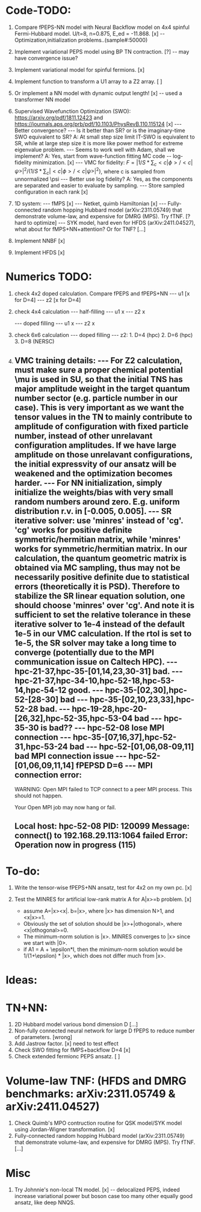 # Code-TODO:

1. Compare fPEPS-NN model with Neural Backflow model on 4x4 spinful Fermi-Hubbard model. U/t=8, n=0.875, E_ed = -11.868. [x] -- Optimization,initialization problems..(sample#:50000)
2. Implement variational PEPS model using BP TN contraction. [?] -- may have convergence issue?
3. Implement variational model for spinful fermions. [x]
4. Implement function to transform a U1 array to a Z2 array. [ ]
5. Or implement a NN model with dynamic output length! [x] -- used a transformer NN model
6. Supervised Wavefunction Optimization (SWO): https://arxiv.org/pdf/1811.12423 and https://journals.aps.org/prb/pdf/10.1103/PhysRevB.110.115124 [x]
    --- Better convergence?
    --- Is it better than SR? or is the imaginary-time SWO equivalent to SR? 
        A: At small step size limit IT-SWO is equivalent to SR, while at large step size it is more like power method for extreme eigenvalue problem.
    --- Seems to work well with Adam, shall we implement?
        A: Yes, start from wave-function fitting MC code -- log-fidelity minimization. [x]
    --- VMC for fidelity: $F = |1/S * \sum_c <c|\phi>/<c|\psi>|^2 / (1/S * \sum_c |<c|\phi>/<c|\psi>|^2)$, where c is sampled from unnormalized \psi
    --- Better use log fidelity?
        A: Yes, as the components are separated and easier to evaluate by sampling.
    --- Store sampled configuration in each rank [x]
7. 1D system:
    --- fMPS [x]
    --- Netket, quimb Hamiltonian [x]
    --- Fully-connected random hopping Hubbard model (arXiv:2311.05749) that demonstrate volume-law, and expensive for DMRG (MPS). Try fTNF. [? hard to optimize]
    --- SYK model, hard even for HFDS (arXiv:2411.04527), what about for fMPS+NN+attention? Or for TNF? [...]

8. Implement NNBF [x]
9. Implement HFDS [x]

# Numerics TODO:
1. check 4x2 doped calculation. Compare fPEPS and fPEPS+NN
    --- u1 [x for D=4]
    --- z2 [x for D=4]
2. check 4x4 calculation
    --- half-filling
        --- u1 x
        --- z2 x

    --- doped filling
        --- u1 x
        --- z2 x

3. check 6x6 calculation
    --- doped filling
        --- z2:
                1. D=4 (hpc)
                2. D=6 (hpc)
                3. D=8 (NERSC)

4. VMC training details:
    --- For Z2 calculation, must make sure a proper chemical potential \mu is used in SU, so that the initial TNS has major amplitude weight
    in the target quantum number sector (e.g. particle number in our case). This is very important as we want the tensor values in the TN to
    mainly contribute to amplitude of configuration with fixed particle number, instead of other unrelavant configuration amplitudes. If we
    have large amplitude on those unrelavant configurations, the initial expressvity of our ansatz will be weakened and the optimization becomes
    harder.
    --- For NN initialization, simply initialize the weights/bias with very small random numbers around zero. E.g. uniform distribution r.v. in
    [-0.005, 0.005].
    --- SR iterative solver: use 'minres' instead of 'cg'. 'cg' works for positive definite symmetric/hermitian matrix, while 'minres' works for
    symmetric/hermitian matrix. In our calculation, the quantum geometric matrix is obtained via MC sampling, thus may not be necessarily positive
    definite due to statistical errors (theoretically it is PSD). Therefore to stabilize the SR linear equation solution, one should choose 'minres'
    over 'cg'. And note it is sufficient to set the relative tolerance in these iterative solver to 1e-4 instead of the default 1e-5 in our VMC calculation.
    If the rtol is set to 1e-5, the SR solver may take a long time to converge (potentially due to the MPI communication issue on Caltech HPC).
    --- hpc-21-37,hpc-35-[01,14,23,30-31] bad. 
    --- hpc-21-37,hpc-34-10,hpc-52-18,hpc-53-14,hpc-54-12 good. 
    --- hpc-35-[02,30],hpc-52-[28-30] bad
    --- hpc-35-[02,10,23,33],hpc-52-28 bad.
    --- hpc-19-28,hpc-20-[26,32],hpc-52-35,hpc-53-04 bad
    --- hpc-35-30 is bad??
    --- hpc-52-08 lose MPI connection
    --- hpc-35-[07,16,37],hpc-52-31,hpc-53-24 bad
    --- hpc-52-[01,06,08-09,11] bad MPI connection issue
    --- hpc-52-[01,06,09,11,14] fPEPSD D=6
    --- MPI connection error:
    --------------------------------------------------------------------------
    WARNING: Open MPI failed to TCP connect to a peer MPI process.  This
    should not happen.

    Your Open MPI job may now hang or fail.

    Local host: hpc-52-08
    PID:        120099
    Message:    connect() to 192.168.29.113:1064 failed
    Error:      Operation now in progress (115)
    --------------------------------------------------------------------------


# To-do:
1. Write the tensor-wise fPEPS+NN ansatz, test for 4x2 on my own pc. [x]

2. Test the MINRES for artificial low-rank matrix A for A|x>=b problem. [x]
    - assume A=|x><x|. b=|x>, where |x> has dimension N>1, and <x|x>=1.
    - Obviously the set of solution should be |x>+|othogonal>, where <x|othogonal>=0. 
    - The minimum-norm solution is |x>. MINRES converges to |x> since we start with |0>.
    - if A1 = A + \epsilon*I, then the minimum-norm solution would be 1/(1+\epsilon) * |x>, which does not differ much from |x>.

# Ideas:

# TN+NN:
1. 2D Hubbard model various bond dimension D [...]
2. Non-fully connected neural network for large D fPEPS to reduce number of parameters. [wrong]
3. Add Jastrow factor. [x] need to test effect
4. Check SWO fitting for fMPS+backflow  D=4 [x]
5. Check extended fermionc PEPS ansatz. [ ]


# Volume-law TNF: (HFDS and DMRG benchmarks: arXiv:2311.05749 & arXiv:2411.04527)
1. Check Quimb's MPO contruction routine for QSK model/SYK model using Jordan-Wigner transformation. [x]
2. Fully-connected random hopping Hubbard model (arXiv:2311.05749) that demonstrate volume-law, and expensive for DMRG (MPS). Try fTNF. [...]



# Misc

1. Try Johnnie's non-local TN model. [x] -- delocalized PEPS, indeed increase variational power but boson case too many other equally good ansatz, like deep NNQS.







